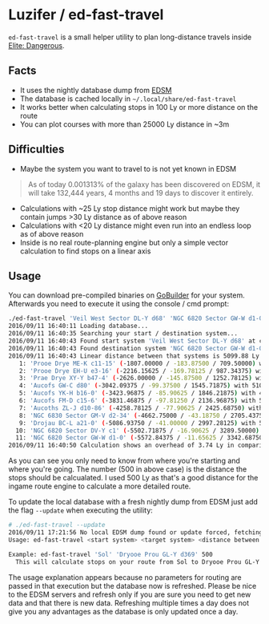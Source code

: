 # Luzifer / ed-fast-travel

`ed-fast-travel` is a small helper utility to plan long-distance travels inside [Elite: Dangerous](https://www.elitedangerous.com).

## Facts

- It uses the nightly database dump from [EDSM](https://www.edsm.net/)
- The database is cached locally in `~/.local/share/ed-fast-travel`
- It works better when calculating stops in 100 Ly or more distance on the route
- You can plot courses with more than 25000 Ly distance in ~3m

## Difficulties

- Maybe the system you want to travel to is not yet known in EDSM  
> As of today 0.001313% of the galaxy has been discovered on EDSM, it will take 132,444 years, 4 months and 19 days to discover it entirely.
- Calculations with ~25 Ly stop distance might work but maybe they contain jumps >30 Ly distance as of above reason
- Calculations with <20 Ly distance might even run into an endless loop as of above reason
- Inside is no real route-planning engine but only a simple vector calculation to find stops on a linear axis

## Usage

You can download pre-compiled binaries on [GoBuilder](https://gobuilder.me/github.com/Luzifer/ed-fast-travel) for your system. Afterwards you need to execute it using the console / cmd prompt:

```bash
./ed-fast-travel 'Veil West Sector DL-Y d68' 'NGC 6820 Sector GW-W d1-0' 500
2016/09/11 16:40:11 Loading database...
2016/09/11 16:40:35 Searching your start / destination system...
2016/09/11 16:40:43 Found start system 'Veil West Sector DL-Y d68' at coordinates (-1398.25000 / -193.56250 / 418.90625)
2016/09/11 16:40:43 Found destination system 'NGC 6820 Sector GW-W d1-0' at coordinates (-5572.84375 / -11.65625 / 3342.68750)
2016/09/11 16:40:43 Linear distance between that systems is 5099.88 Ly
   1: 'Prooe Drye ME-K c11-15' (-1807.00000 / -183.87500 / 709.50000) with 501.61 Ly distance (total: 501.61 Ly)
   2: 'Prooe Drye EH-U e3-16' (-2216.15625 / -169.78125 / 987.34375) with 494.78 Ly distance (total: 996.39 Ly)
   3: 'Prae Drye XY-Y b47-4' (-2626.00000 / -145.87500 / 1252.78125) with 488.88 Ly distance (total: 1485.27 Ly)
   4: 'Aucofs GW-C d80' (-3042.09375 / -99.37500 / 1545.71875) with 510.99 Ly distance (total: 1996.25 Ly)
   5: 'Aucofs YK-H b16-0' (-3423.96875 / -85.90625 / 1846.21875) with 486.12 Ly distance (total: 2482.37 Ly)
   6: 'Aucofs FM-D c15-6' (-3831.46875 / -97.81250 / 2136.96875) with 500.73 Ly distance (total: 2983.11 Ly)
   7: 'Aucoths ZL-J d10-86' (-4258.78125 / -77.90625 / 2425.68750) with 516.09 Ly distance (total: 3499.20 Ly)
   8: 'NGC 6830 Sector GM-V d2-34' (-4662.75000 / -43.18750 / 2705.43750) with 492.60 Ly distance (total: 3991.80 Ly)
   9: 'Drojau BC-L a21-0' (-5086.93750 / -41.00000 / 2997.28125) with 514.89 Ly distance (total: 4506.69 Ly)
  10: 'NGC 6820 Sector DV-Y c1' (-5502.71875 / -16.90625 / 3289.50000) with 508.77 Ly distance (total: 5015.46 Ly)
  11: 'NGC 6820 Sector GW-W d1-0' (-5572.84375 / -11.65625 / 3342.68750) with 88.17 Ly distance (total: 5103.63 Ly)
2016/09/11 16:40:50 Calculation shows an overhead of 3.74 Ly in comparison to linear distance.
```

As you can see you only need to know from where you're starting and where you're going. The number (500 in above case) is the distance the stops should be calcualated. I used 500 Ly as that's a good distance for the ingame route engine to calculate a more detailed route.

To update the local database with a fresh nightly dump from EDSM just add the flag `--update` when executing the utility:

```bash
# ./ed-fast-travel --update
2016/09/11 17:21:56 No local EDSM dump found or update forced, fetching dump...
Usage: ed-fast-travel <start system> <target system> <distance between nav points>

Example: ed-fast-travel 'Sol' 'Dryooe Prou GL-Y d369' 500
  This will calculate stops on your route from Sol to Dryooe Prou GL-Y d369 every 500Ly
```

The usage explanation appears because no parameters for routing are passed in that execution but the database now is refreshed. Please be nice to the EDSM servers and refresh only if you are sure you need to get new data and that there is new data. Refreshing multiple times a day does not give you any advantages as the database is only updated once a day.
